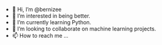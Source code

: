 - 👋 Hi, I’m @bernizee
- 👀 I’m interested in being better.
- 🌱 I’m currently learning Python.
- 💞️ I’m looking to collaborate on machine learning projects.
- 📫 How to reach me ...

<!---
bernizee/bernizee is a ✨ special ✨ repository because its `README.md` (this file) appears on your GitHub profile.
You can click the Preview link to take a look at your changes.
--->
